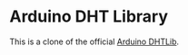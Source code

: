# Arduino DHT Library
This is a clone of the official [Arduino DHTLib](http://arduino.cc/playground/Main/DHTLib).

